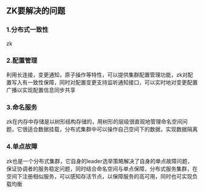 ## ZK要解决的问题

### 1.分布式一致性

zk

### 2.配置管理

利用长连接，变更通知，原子操作等特性，可以提供集群配置管理功能，zk对配置写入有一致性保障，同时对配置变更支持监听通知接口，可以实时地对变更配置广播以实现配置信息同步共享

### 3.命名服务

zk在内存中存储是以树形结构存储的，用树形的层级很直观地管理命名空间问题，它很适合数据挂载，分布式集群中可以操作自己空间下的数据，实现数据隔离

### 4.单点故障

zk也是一个分布式集群，它自身的leader选举策略解决了自身的单点故障问题，保证协调者的服务稳定问题，同时结合命名空间与单点保障，分布式服务集群，在空间下注册相似服务，可以感知存活节点，以保障服务的高可用，同时也可实现负载均衡

